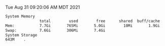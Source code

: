 Tue Aug 31 09:20:06 AM MDT 2021
```bash
System Memory
               total        used        free      shared  buff/cache   available
Mem:           7.7Gi       765Mi       5.0Gi        10Mi       1.9Gi       6.6Gi
Swap:          7.6Gi       306Mi       7.4Gi
System Storage
643M	.
```
```bash
